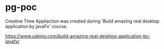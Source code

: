 
# pg-poc

Creative Time Appliaction was created during 'Build amazing real desktop application by javaFx' course.

https://www.udemy.com/build-amazing-real-desktop-application-by-javafx/